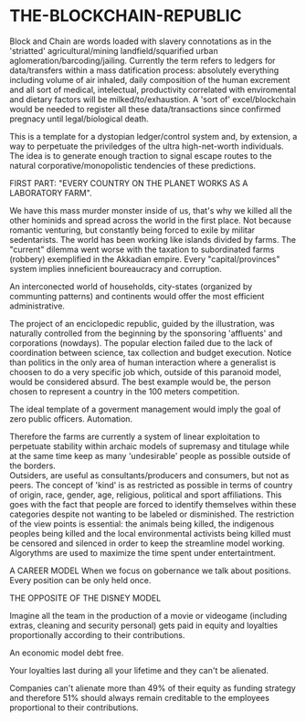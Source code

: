 # THE-BLOCKCHAIN-REPUBLIC

Block and Chain are words loaded with slavery connotations as in the 'striatted' agricultural/mining landfield/squarified urban aglomeration/barcoding/jailing.
Currently the term refers to ledgers for data/transfers within a mass datification process: 
absolutely everything including volume of air inhaled, daily composition of the human excrement and all sort of medical, intelectual, productivity correlated with enviromental and dietary factors will be milked/to/exhaustion. 
A 'sort of' excel/blockchain would be needed to register all these data/transactions since confirmed pregnacy until legal/biological death.  


This is a template for a dystopian ledger/control system and, by extension, a way to perpetuate the priviledges of the ultra high-net-worth individuals. 
The idea is to generate enough traction to signal escape routes to the natural corporative/monopolistic tendencies of these predictions. 

FIRST PART: "EVERY COUNTRY ON THE PLANET WORKS AS A LABORATORY FARM".

We have this mass murder monster inside of us, that's why we killed all the other hominids and spread across the world in the first place. 
Not because romantic venturing, but constantly being forced to exile by militar sedentarists. 
The world has been working like islands divided by farms. 
The "current" dilemma went worse with the taxation to subordinated farms (robbery) exemplified in the Akkadian empire. 
Every "capital/provinces" system implies inneficient boureaucracy and corruption.

An interconected world of households, city-states (organized by communting patterns) and continents would offer the most efficient administrative.


The project of an enciclopedic republic, guided by the illustration, was naturally controlled from the beginning by the sponsoring 'affluents' and corporations (nowdays). 
The popular election failed due to the lack of coordination between science, tax collection and budget execution. 
Notice than politics in the only area of human interaction where a generalist is choosen to do a very specific job which, outside of this paranoid model, would be considered absurd. 
The best example would be, the person chosen to represent a country in the 100 meters competition.

The ideal template of a goverment management would imply the goal of zero public officers. 
Automation. 


Therefore the farms are currently a system of linear exploitation to perpetuate stability within archaic models of supremasy and titulage while at the same time keep as many 'undesirable' people as possible outside of the borders.    
Outsiders, are useful as consultants/producers and consumers, but not as peers. 
The concept of 'kind' is as restricted as possible in terms of country of origin, race, gender, age, religious, political and sport affiliations.
This goes with the fact that people are forced to identify themselves within these categories despite not wanting to be labeled or disminished.
The restriction of the view points is essential: the animals being killed, the indigenous peoples being killed and the local environmental activists being killed must be censored and silenced in order to keep the streamline model working. 
Algorythms are used to maximize the time spent under entertaintment. 

A CAREER MODEL
When we focus on gobernance we talk about positions.
Every position can be only held once. 


THE OPPOSITE OF THE DISNEY MODEL

Imagine all the team in the production of a movie or videogame (including extras, cleaning and security personal) gets paid in equity and loyalties proportionally according to their contributions. 


An economic model debt free.

Your loyalties last during all your lifetime and they can't be alienated.

Companies can't alienate more than 49% of their equity as funding strategy and therefore 51% should always remain creditable to the employees proportional to their contributions.



